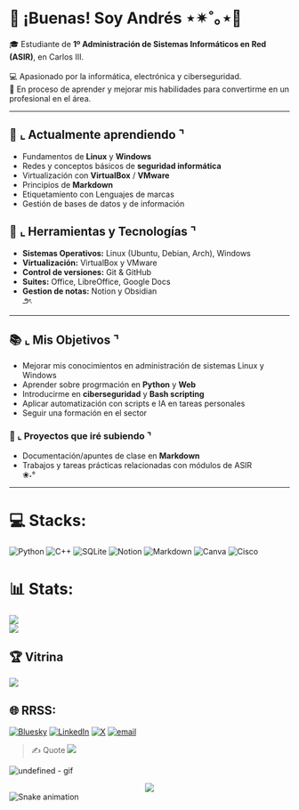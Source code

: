# 👋 ¡Buenas! Soy Andrés ⋆✴︎˚｡⋆💫

🎓 Estudiante de **1º Administración de Sistemas Informáticos en Red (ASIR)**, en Carlos III.<br/>  
💻 Apasionado por la informática, electrónica y ciberseguridad.<br/>
🚀 En proceso de aprender y mejorar mis habilidades para convertirme en un profesional en el área.<br/>  

---
## 🌱 ⌞ Actualmente aprendiendo ⌝  
- Fundamentos de **Linux** y **Windows**  
- Redes y conceptos básicos de **seguridad informática**  
- Virtualización con **VirtualBox** / **VMware**  
- Principios de **Markdown**
- Etiquetamiento con Lenguajes de marcas
- Gestión de bases de datos y de información

## 🔧 ⌞ Herramientas y Tecnologías ⌝ 
- **Sistemas Operativos:** Linux (Ubuntu, Debian, Arch), Windows  
- **Virtualización:** VirtualBox y VMware  
- **Control de versiones:** Git & GitHub  
- **Suites:** Office, LibreOffice, Google Docs
- **Gestion de notas:** Notion y Obsidian  
౨ৎ
---

## 📚 ⌞ Mis Objetivos ⌝
- Mejorar mis conocimientos en administración de sistemas Linux y Windows  
- Aprender sobre progrmación en **Python** y **Web**  
- Introducirme en **ciberseguridad** y **Bash scripting**
- Aplicar automatización con scripts e IA en tareas personales 
- Seguir una formación en el sector

### 🚀 ⌞ Proyectos que iré subiendo ⌝  
- Documentación/apuntes de clase en **Markdown**  
- Trabajos y tareas prácticas relacionadas con módulos de ASIR  
❀˖°
---
# 💻 Stacks:
![Python](https://img.shields.io/badge/python-3670A0?style=for-the-badge&logo=python&logoColor=ffdd54) ![C++](https://img.shields.io/badge/c++-%2300599C.svg?style=for-the-badge&logo=c%2B%2B&logoColor=white) ![SQLite](https://img.shields.io/badge/sqlite-%2307405e.svg?style=for-the-badge&logo=sqlite&logoColor=white) ![Notion](https://img.shields.io/badge/Notion-%23000000.svg?style=for-the-badge&logo=notion&logoColor=white) ![Markdown](https://img.shields.io/badge/markdown-%23000000.svg?style=for-the-badge&logo=markdown&logoColor=white) ![Canva](https://img.shields.io/badge/Canva-%2300C4CC.svg?style=for-the-badge&logo=Canva&logoColor=white) ![Cisco](https://img.shields.io/badge/cisco-%23049fd9.svg?style=for-the-badge&logo=cisco&logoColor=black)
# 📊 Stats:
![](https://github-readme-stats.vercel.app/api?username=andrestlm&theme=gotham&hide_border=true&include_all_commits=true&count_private=true)<br/>
![](https://nirzak-streak-stats.vercel.app/?user=andrestlm&theme=gotham&hide_border=true)<br/>
## 🏆 Vitrina
![](https://github-profile-trophy.vercel.app/?username=andrestlm&theme=gotham&no-frame=true&no-bg=true&margin-w=4)
## 🌐 RRSS:
[![Bluesky](https://img.shields.io/badge/bluesky-0285FF?style=for-the-badge&logo=bluesky&logoColor=%23FFFFFF)](https://bsky.app/profile/---------) [![LinkedIn](https://img.shields.io/badge/LinkedIn-%230077B5.svg?logo=linkedin&logoColor=white)](https://linkedin.com/in/@-------) [![X](https://img.shields.io/badge/X-black.svg?logo=X&logoColor=white)](https://x.com/@---------) [![email](https://img.shields.io/badge/Email-D14836?logo=gmail&logoColor=white)](mailto:-------) 
> ✍️ Quote
![](https://quotes-github-readme.vercel.app/api?type=horizontal&theme=tokyonight)

![undefined - gif](https://github.com/user-attachments/assets/f72cb610-fbd8-409c-bf22-b331f6005327)

<div align="center">
  <img src="https://visitor-badge.laobi.icu/badge?page_id=andrestlm.andrestlm&"  />
</div>

<img src="https://raw.githubusercontent.com/andrestlm/andrestlm/output/snake.svg" alt="Snake animation" />

###
